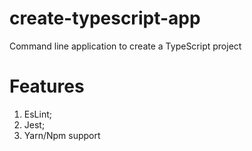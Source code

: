 # create-typescript-app

Command line application to create a TypeScript project

# Features

1. EsLint;
2. Jest;
3. Yarn/Npm support

